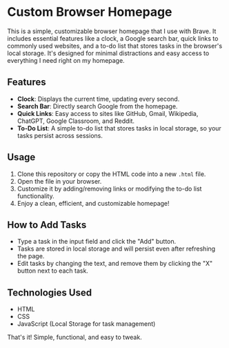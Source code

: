 # Custom Browser Homepage

This is a simple, customizable browser homepage that I use with Brave. It includes essential features like a clock, a Google search bar, quick links to commonly used websites, and a to-do list that stores tasks in the browser's local storage. It's designed for minimal distractions and easy access to everything I need right on my homepage.

## Features

- **Clock**: Displays the current time, updating every second.
- **Search Bar**: Directly search Google from the homepage.
- **Quick Links**: Easy access to sites like GitHub, Gmail, Wikipedia, ChatGPT, Google Classroom, and Reddit.
- **To-Do List**: A simple to-do list that stores tasks in local storage, so your tasks persist across sessions.

## Usage

1. Clone this repository or copy the HTML code into a new `.html` file.
2. Open the file in your browser.
3. Customize it by adding/removing links or modifying the to-do list functionality.
4. Enjoy a clean, efficient, and customizable homepage!

## How to Add Tasks
- Type a task in the input field and click the "Add" button.
- Tasks are stored in local storage and will persist even after refreshing the page.
- Edit tasks by changing the text, and remove them by clicking the "X" button next to each task.

## Technologies Used

- HTML
- CSS
- JavaScript (Local Storage for task management)

That's it! Simple, functional, and easy to tweak.
